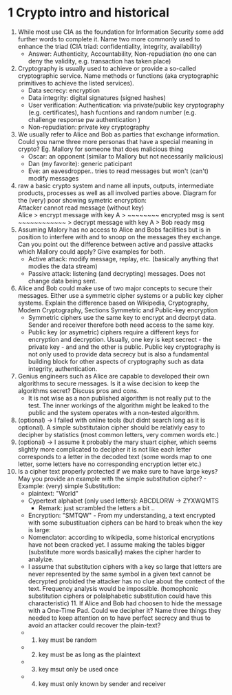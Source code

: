 # 1 Crypto intro and historical

1. While most use CIA as the foundation for Information Security some add further words to complete it. Name two more commonly used to enhance the triad (CIA triad: confidentiality, integrity, availability)
    - Answer: Authenticity, Accountability, Non-repudiation (no one can deny the validity, e.g. transaction has taken place)
2. Cryptography is usually used to achieve or provide a so-called cryptographic service. Name methods or functions (aka cryptographic primitives to achieve the listed services). 
    - Data secrecy:  encryption
    - Data integrity: digital signatures (signed hashes)
    - User verification: Authentication: via private/public key cryptography (e.g. certificates), hash fucntions and random number (e.g. challenge response pw authentication )
    - Non-repudiation: private key cryptography
3. We usually refer to Alice and Bob as parties that exchange information. Could you name three more personas that have a special meaning in crypto? Eg. Mallory for someone that does malicious thing
    - Oscar: an opponent (similar to Mallory but not necessarily malicious)
    - Dan (my favorite): generic paticipant
    - Eve: an eavesdropper.. tries to read messages but won't (can't) modify messages
4. raw a basic crypto system and name all inputs, outputs, intermediate products, processes as well as all involved parties above.
Diagram for the (very) poor showing symetric encryption:                                                   
                                                   Attacker cannot read message (without key)   
Alice > encrypt message with key A  >   ~~~~~~~~ encrypted msg is sent ~~~~~~~~~~~~   >  decrypt message with key A >   Bob ready msg
5. Assuming Malory has no access to Alice and Bobs facilities but is in position to interfere with and to snoop on the messages they exchange. Can you point out the difference between active and passive attacks which Mallory could apply? Give examples for both.
    - Active attack: modify message, replay, etc. (basically anything that modies the data stream)
    - Passive attack: listening (and decrypting) messages. Does not change data being sent. 
6. Alice and Bob could make use of two major concepts to secure their messages. Either use a symmetric cipher systems or a public key cipher systems. Explain the difference based on Wikipedia, Cryptography, Modern Cryptography, Sections Symmetric and Public-key encryption
    - Symmetric ciphers use the same key to encrypt and decrpyt data. Sender and receiver therefore both need access to the same key.
    - Public key (or asymetric) ciphers require a different keys for encryption and decryption. Usually, one key is kept secrect - the private key - and and the other is public. Public key cryptography is not only used to provide data secrecy but is also a fundamental building block for other aspects of cryptography such as data integrity, authentication.
7. Genius engineers such as Alice are capable to developed their own algorithms to secure messages. Is it a wise decision to keep the algorithms secret? Discuss pros and cons. 
    - It is not wise as a non published algorithm is not really put to the test. The inner workings of the algorithm might be leaked to the public and the system operates with a non-tested algorithm. 
 8. (optional) -> I failed with online tools (but didnt search long as it is optional). A simple substitutaion cipher should be relativly easy to decipher by statistics (most common letters, very commen words etc.)
 9. (optional) -> I assume it probably the mary stuart cipher, which seems slightly more complicated to decipher it is not like each letter corresponds to a letter in the decoded text (some words map to one letter, some letters have no corresponding encryption letter etc.)
 10. Is a cipher text properly protected if we make sure to have large keys? May you provide an example with the simple substitution cipher? 
    - Example:  (very) simple Substitution: 
        - plaintext:  "World"
        - Cypertext alphabet (only used letters):  ABCDLORW   -> ZYXWQMTS
            - Remark: just scrambled the letters a bit ..  
        - Encryption: "SMTQW"
    - From my understanding, a text encrypted with some subustituation ciphers can be hard to break when the key is large:
        - Nomenclator: according to wikipedia, some historical encryptions have not been cracked yet. I assume making the tables bigger (substitute more words basically) makes the cipher harder to analyize. 
        - I assume that substitution ciphers with a key so large that letters are never represented by the same symbol in a given text cannot be decrypted probided the attacker has no clue about the contect of the text. Frequency analysis would be impossible. (homophonic substitution ciphers or polalphabetic substitution could have this characteristic)
    11. If Alice and Bob had choosen to hide the message with a One-Time Pad. Could we decipher it? Name three things they needed to keep attention on to have perfect secrecy and thus to avoid an attacker could recover the plain-text?
        - 1. key must be random
        - 2. key must be as long as the plaintext
        - 3. key msut only be used once
        - 4. key must only known by sender and receiver